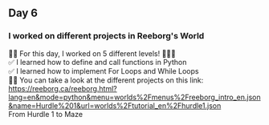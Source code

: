## Day 6 
### I worked on different projects in Reeborg's World
👩‍💻 For this day, I worked on 5 different levels! 💪🏽🌟 <br>
✅ I learned how to define and call functions in Python<br>
✅ I learned how to implement For Loops and While Loops<br>
👀👀 You can take a look at the different projects on this link: https://reeborg.ca/reeborg.html?lang=en&mode=python&menu=worlds%2Fmenus%2Freeborg_intro_en.json&name=Hurdle%201&url=worlds%2Ftutorial_en%2Fhurdle1.json<br>
From Hurdle 1 to Maze
